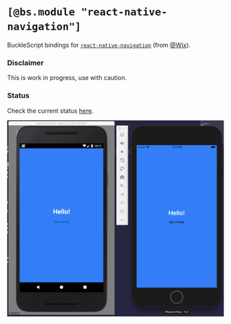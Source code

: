 # `[@bs.module "react-native-navigation"]`

BuckleScript bindings for [`react-native-navigation`](https://wix.github.io/react-native-navigation/) (from [@Wix](https://github.com/wix)).

### Disclaimer

This is work in progress, use with caution.

### Status

Check the current status [here](STATUS.md).

![](assets/playground.gif)
